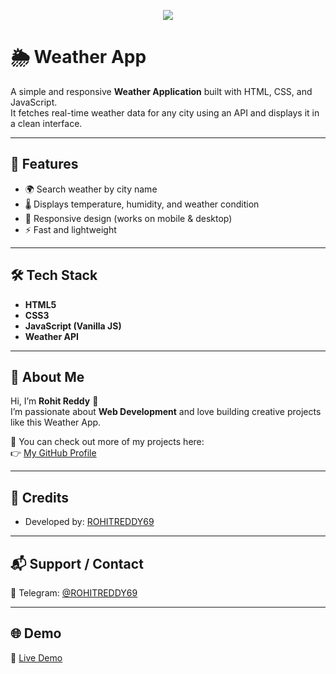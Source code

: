 <p align="center">
<img src="https://radare.arzfun.com/api/tg/photo?id=AgACAgQAAxkBAAEGdtNotDWL41PX7SYOSPCY2pQ8yA0QIwACAskxG8DqUVAmTNU63KJ_VwEAAwIAA3kAAzYE">
</p>

# 🌦️ Weather App

A simple and responsive **Weather Application** built with HTML, CSS, and JavaScript.  
It fetches real-time weather data for any city using an API and displays it in a clean interface.  

---

## 🚀 Features
- 🌍 Search weather by city name  
- 🌡️ Displays temperature, humidity, and weather condition  
- 📱 Responsive design (works on mobile & desktop)  
- ⚡ Fast and lightweight  

---

## 🛠️ Tech Stack
- **HTML5**  
- **CSS3**  
- **JavaScript (Vanilla JS)**  
- **Weather API**  

---

## 📖 About Me
Hi, I’m **Rohit Reddy** 👋  
I’m passionate about **Web Development** and love building creative projects like this Weather App.  

🔗 You can check out more of my projects here:  
👉 [My GitHub Profile](https://github.com/ROHITREDDY69)

---

## 🙌 Credits
- Developed by: [ROHITREDDY69](https://github.com/ROHITREDDY69)

---

## 📬 Support / Contact
💬 Telegram: [@ROHITREDDY69](https://t.me/ROHITREDDY69)

---

## 🌐 Demo
🔗 [Live Demo](https://ROHITREDDY69.github.io/Weather-App/)
